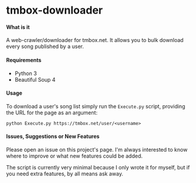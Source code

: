 # tmbox-downloader

#### What is it

A web-crawler/downloader for tmbox.net. It allows you to bulk download every song published by a user.

#### Requirements

- Python 3
- Beautiful Soup 4

#### Usage

To download a user's song list simply run the `Execute.py` script, providing the URL for the page as an argument:

`python Execute.py https://tmbox.net/user/<username>`

#### Issues, Suggestions or New Features

Please open an issue on this project's page. I'm always interested to know where to improve or what new features could be added. 

The script is currently very minimal because I only wrote it for myself, but if you need extra features, by all means ask away.